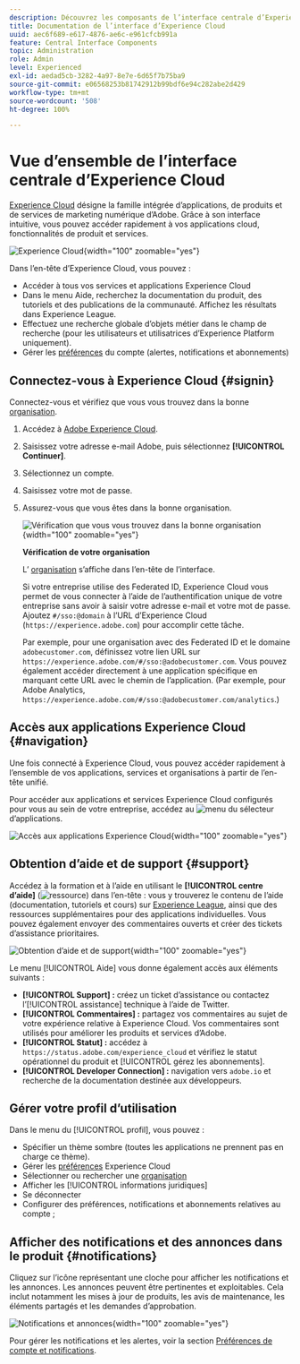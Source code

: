 ```yaml
---
description: Découvrez les composants de l’interface centrale d’Experience Cloud. Obtenez de l’aide sur l’administration des utilisateurs et utilisatrices et des produits dans Admin Console et activez les applications pour les services Experience Cloud. Obtenez de l’aide sur la bibliothèque d’audiences, les attributs du client ou de la cliente, Experience Cloud Assets, etc.
title: Documentation de l’interface d’Experience Cloud
uuid: aec6f689-e617-4876-ae6c-e961cfcb991a
feature: Central Interface Components
topic: Administration
role: Admin
level: Experienced
exl-id: aedad5cb-3282-4a97-8e7e-6d65f7b75ba9
source-git-commit: e06568253b81742912b99bdf6e94c282abe2d429
workflow-type: tm+mt
source-wordcount: '508'
ht-degree: 100%

---
```


# Vue d’ensemble de lʼinterface centrale dʼExperience Cloud

[Experience Cloud](https://experience.adobe.com) désigne la famille intégrée d’applications, de produits et de services de marketing numérique d’Adobe. Grâce à son interface intuitive, vous pouvez accéder rapidement à vos applications cloud, fonctionnalités de produit et services.

![Experience Cloud](assets/landing.png){width="100" zoomable="yes"}

Dans l’en-tête d’Experience Cloud, vous pouvez :

* Accéder à tous vos services et applications Experience Cloud
* Dans le menu Aide, recherchez la documentation du produit, des tutoriels et des publications de la communauté. Affichez les résultats dans Experience League.
* Effectuez une recherche globale d’objets métier dans le champ de recherche (pour les utilisateurs et utilisatrices d’Experience Platform uniquement).
* Gérer les [préférences](features/account-preferences.md) du compte (alertes, notifications et abonnements)

## Connectez-vous à Experience Cloud {#signin}

Connectez-vous et vérifiez que vous vous trouvez dans la bonne [organisation](administration/organizations.md).

1. Accédez à [Adobe Experience Cloud](https://experience.adobe.com).
1. Saisissez votre adresse e-mail Adobe, puis sélectionnez **[!UICONTROL Continuer]**.
1. Sélectionnez un compte.
1. Saisissez votre mot de passe.
1. Assurez-vous que vous êtes dans la bonne organisation.

   ![Vérification que vous vous trouvez dans la bonne organisation](assets/organizations-menu.png){width="100" zoomable="yes"}

   **Vérification de votre organisation**

   L’ [organisation](administration/organizations.md) s’affiche dans l’en-tête de l’interface.

   Si votre entreprise utilise des Federated ID, Experience Cloud vous permet de vous connecter à l’aide de l’authentification unique de votre entreprise sans avoir à saisir votre adresse e-mail et votre mot de passe. Ajoutez `#/sso:@domain` à l’URL d’Experience Cloud (`https://experience.adobe.com`) pour accomplir cette tâche.

   Par exemple, pour une organisation avec des Federated ID et le domaine `adobecustomer.com`, définissez votre lien URL sur `https://experience.adobe.com/#/sso:@adobecustomer.com`. Vous pouvez également accéder directement à une application spécifique en marquant cette URL avec le chemin de l’application. (Par exemple, pour Adobe Analytics, `https://experience.adobe.com/#/sso:@adobecustomer.com/analytics`.)

## Accès aux applications Experience Cloud {#navigation}

Une fois connecté à Experience Cloud, vous pouvez accéder rapidement à l’ensemble de vos applications, services et organisations à partir de l’en-tête unifié.

Pour accéder aux applications et services Experience Cloud configurés pour vous au sein de votre entreprise, accédez au ![menu](assets/apps-icon.png) du sélecteur dʼapplications.

![Accès aux applications Experience Cloud](assets/platform-core-services.png){width="100" zoomable="yes"}

## Obtention d’aide et de support {#support}

Accédez à la formation et à l’aide en utilisant le **[!UICONTROL centre d’aide]** (![ressource](assets/help-icon.png)) dans l’en-tête : vous y trouverez le contenu de l’aide (documentation, tutoriels et cours) sur [Experience League](https://experienceleague.adobe.com/?lang=fr#home), ainsi que des ressources supplémentaires pour des applications individuelles. Vous pouvez également envoyer des commentaires ouverts et créer des tickets dʼassistance prioritaires.

![Obtention dʼaide et de support](assets/search-menu.png){width="100" zoomable="yes"}

Le menu [!UICONTROL Aide] vous donne également accès aux éléments suivants :

* **[!UICONTROL Support] :** créez un ticket d’assistance ou contactez l’[!UICONTROL assistance] technique à l’aide de Twitter.
* **[!UICONTROL Commentaires] :** partagez vos commentaires au sujet de votre expérience relative à Experience Cloud. Vos commentaires sont utilisés pour améliorer les produits et services d’Adobe.
* **[!UICONTROL Statut] :** accédez à `https://status.adobe.com/experience_cloud` et vérifiez le statut opérationnel du produit et [!UICONTROL gérez les abonnements].
* **[!UICONTROL Developer Connection] :** navigation vers `adobe.io` et recherche de la documentation destinée aux développeurs.

## Gérer votre profil d’utilisation

Dans le menu du [!UICONTROL profil], vous pouvez :

* Spécifier un thème sombre (toutes les applications ne prennent pas en charge ce thème).
* Gérer les [préférences](features/account-preferences.md) Experience Cloud
* Sélectionner ou rechercher une [organisation](administration/organizations.md)
* Afficher les [!UICONTROL informations juridiques]
* Se déconnecter
* Configurer des préférences, notifications et abonnements relatives au compte ;

## Afficher des notifications et des annonces dans le produit {#notifications}

Cliquez sur l’icône représentant une cloche pour afficher les notifications et les annonces. Les annonces peuvent être pertinentes et exploitables. Cela inclut notamment les mises à jour de produits, les avis de maintenance, les éléments partagés et les demandes d’approbation.

![Notifications et annonces](assets/notifications-menu-small.png){width="100" zoomable="yes"}

Pour gérer les notifications et les alertes, voir la section [ Préférences de compte et notifications](features/account-preferences.md).

